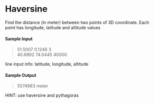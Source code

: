 # Haversine
Find the distance (in meter) between two points of 3D coordinate.
Each point has longitude, latitude and altitude values

#### Sample Input
> 51.5007 0.1246 3  
> 40.6892 74.0445 40000  

line input info: latitude, longitude, altitude
#### Sample Output
> 5574983 meter

HINT: use haversine and pythagoras
